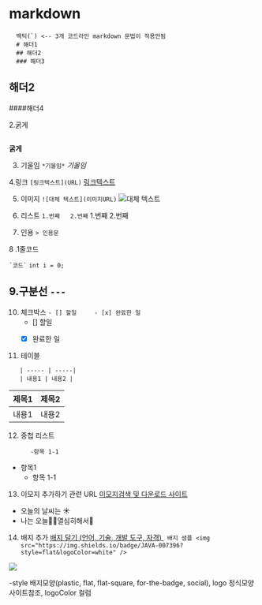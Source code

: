 # markdown
```
  백틱(`) <-- 3개 코드라인 markdown 문법이 적용안됨
  # 해더1
  ## 해더2
  ### 해더3
```

## 해더2
####해더4


2.굵게
``` ** <2개 열고 닫으면 **
```
**굵게**


3. 기울임
``` *기울임* ```
*기울임*


4.링크
```[링크텍스트](URL)```
[링크텍스트](URL)


5. 이미지
   ```![대체 텍스트](이미지URL)```
   ![대체 텍스트](이미지URL)


6. 리스트
   ``` 1.번째   2.번째 ```
    1.번째
    2.번째
7. 인용
   ``` > 인용문 ```


8 .1줄코드

``` `코드` ```
`int i = 0;`


9.구분선
```---```
---


10. 체크박스
    ``` - [] 할일     - [x] 완료한 일 ```
    - [] 할일
    - [x] 완료한 일

    
11. 테이블
 ```| 제목1 | 제목2 |
    | ----- | -----|
    | 내용1 | 내용2 |
 ```

  | 제목1 | 제목2 |
  | ----- | -----|
  | 내용1 | 내용2 |

12. 중첩 리스트
``` - 항목1
      -항목 1-1
```
- 항목1
  - 항목 1-1

13. 이모지 추가하기 관련 URL
    [이모지검색 및 다운로드 사이트](https://emojipedia.org/)
 - 오늘의 날씨는 ☀️
 - 나는 오늘👨‍💻열심히해서🥇

14. 배지 추가
 [배지 달기 (언어, 기술, 개발 도구, 자격) ](https://simpleicons.org)
``` 배지 샘플 <img src="https://img.shields.io/badge/JAVA-007396?style=flat&logoColor=white" />```
<img src="https://img.shields.io/badge/JAVA-007396?style=flat&logo=Java&logoColor=white" />

-style 배지모양(plastic, flat, flat-square, for-the-badge, social), logo 정식모양 사이트참조, logoColor 컬럼
